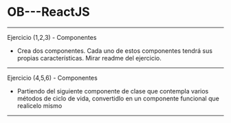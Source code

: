 # OB---ReactJS

----------
Ejercicio (1,2,3) - Componentes

- Crea dos componentes. Cada uno de estos componentes tendrá sus propias características. Mirar readme del ejercicio.

--------------

Ejercicio (4,5,6) - Componentes

- Partiendo del siguiente componente de clase que contempla varios métodos de ciclo de vida, convertidlo en un componente funcional que realicelo mismo

----------

